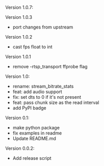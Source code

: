 Version 1.0.7:



Version 1.0.3

- port changes from upstream

Version 1.0.2

- cast fps float to int

Version 1.0.1

- remove -rtsp_transport ffprobe flag

Version 1.0:

- rename: stream_bitrate_stats
- feat: add audio support
- fix: set dts to 0 if it's not present
- feat: pass chunk size as the read interval
- add PyPI badge

Version 0.1:

- make python package
- fix examples in readme
- Update README.md

Version 0.0.2:

- Add release script
